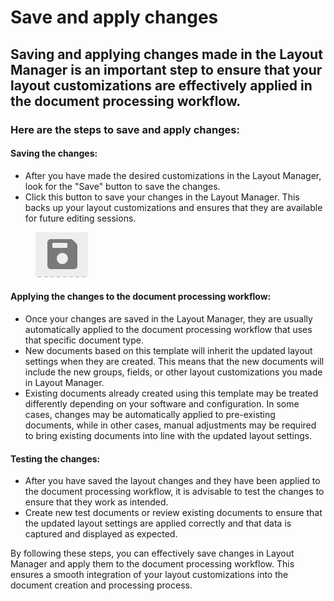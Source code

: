 # Save and apply changes

## Saving and applying changes made in the Layout Manager is an important step to ensure that your layout customizations are effectively applied in the document processing workflow.

### Here are the steps to save and apply changes:

#### Saving the changes:

* After you have made the desired customizations in the Layout Manager, look for the "Save" button to save the changes.&#x20;
* Click this button to save your changes in the Layout Manager. This backs up your layout customizations and ensures that they are available for future editing sessions.

<figure><img src="../../../../.gitbook/assets/image (156).png" alt=""><figcaption></figcaption></figure>

#### Applying the changes to the document processing workflow:

* Once your changes are saved in the Layout Manager, they are usually automatically applied to the document processing workflow that uses that specific document type.
* New documents based on this template will inherit the updated layout settings when they are created. This means that the new documents will include the new groups, fields, or other layout customizations you made in Layout Manager.&#x20;
* Existing documents already created using this template may be treated differently depending on your software and configuration. In some cases, changes may be automatically applied to pre-existing documents, while in other cases, manual adjustments may be required to bring existing documents into line with the updated layout settings.

#### Testing the changes:

* After you have saved the layout changes and they have been applied to the document processing workflow, it is advisable to test the changes to ensure that they work as intended.&#x20;
* Create new test documents or review existing documents to ensure that the updated layout settings are applied correctly and that data is captured and displayed as expected.&#x20;

By following these steps, you can effectively save changes in Layout Manager and apply them to the document processing workflow. This ensures a smooth integration of your layout customizations into the document creation and processing process.

